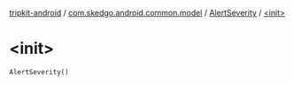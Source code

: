 [tripkit-android](../../index.md) / [com.skedgo.android.common.model](../index.md) / [AlertSeverity](index.md) / [&lt;init&gt;](./-init-.md)

# &lt;init&gt;

`AlertSeverity()`